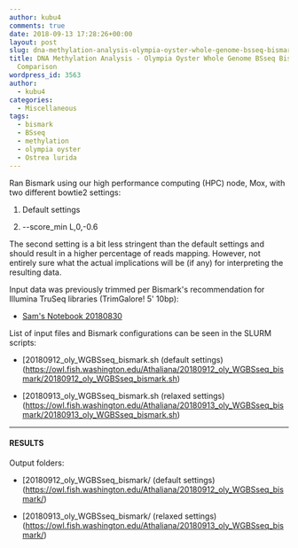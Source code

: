 ```yaml
---
author: kubu4
comments: true
date: 2018-09-13 17:28:26+00:00
layout: post
slug: dna-methylation-analysis-olympia-oyster-whole-genome-bsseq-bismark-pipeline-comparison
title: DNA Methylation Analysis - Olympia Oyster Whole Genome BSseq Bismark Pipeline
  Comparison
wordpress_id: 3563
author:
  - kubu4
categories:
  - Miscellaneous
tags:
  - bismark
  - BSseq
  - methylation
  - olympia oyster
  - Ostrea lurida
---
```


Ran Bismark using our high performance computing (HPC) node, Mox, with two different bowtie2 settings:





  1. Default settings



  2. --score_min L,0,-0.6






The second setting is a bit less stringent than the default settings and should result in a higher percentage of reads mapping. However, not entirely sure what the actual implications will be (if any) for interpreting the resulting data.

Input data was previously trimmed per Bismark's recommendation for Illumina TruSeq libraries (TrimGalore! 5' 10bp):





  * [Sam's Notebook 20180830](https://robertslab.github.io/sams-notebook/2018-08-30-fastqcmultiqctrimgaloremultiqcfastqcmultiqc-o-lurida-wgbsseq-for-methylation-analysis.html)



List of input files and Bismark configurations can be seen in the SLURM scripts:



  * [20180912_oly_WGBSseq_bismark.sh (default settings)(https://owl.fish.washington.edu/Athaliana/20180912_oly_WGBSseq_bismark/20180912_oly_WGBSseq_bismark.sh)



  * [20180913_oly_WGBSseq_bismark.sh (relaxed settings)(https://owl.fish.washington.edu/Athaliana/20180913_oly_WGBSseq_bismark/20180913_oly_WGBSseq_bismark.sh)






* * *





#### RESULTS





Output folders:





  * [20180912_oly_WGBSseq_bismark/ (default settings)(https://owl.fish.washington.edu/Athaliana/20180912_oly_WGBSseq_bismark/)



  * [20180913_oly_WGBSseq_bismark/ (relaxed settings)(https://owl.fish.washington.edu/Athaliana/20180913_oly_WGBSseq_bismark/)



